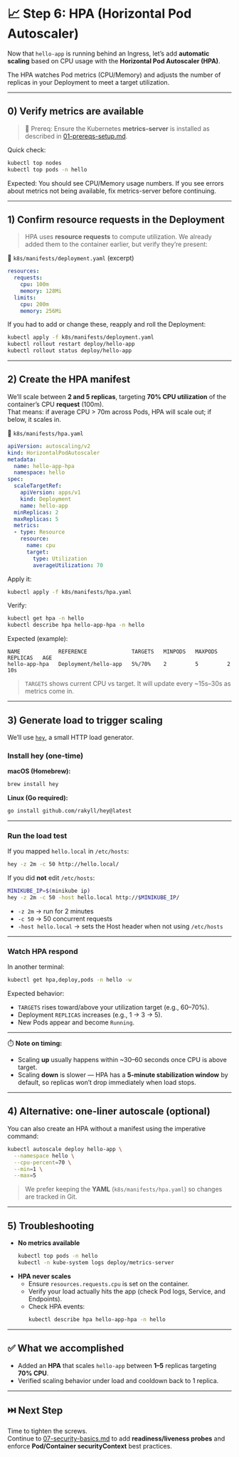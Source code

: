 # 📈 Step 6: HPA (Horizontal Pod Autoscaler)

Now that `hello-app` is running behind an Ingress, let’s add **automatic scaling** based on CPU usage with the **Horizontal Pod Autoscaler (HPA)**.

The HPA watches Pod metrics (CPU/Memory) and adjusts the number of replicas in your Deployment to meet a target utilization.

---

## 0) Verify metrics are available

> 📌 Prereq: Ensure the Kubernetes **metrics-server** is installed as described in [01-prereqs-setup.md](01-prereqs-setup.md).

Quick check:

```bash
kubectl top nodes
kubectl top pods -n hello
```

Expected: You should see CPU/Memory usage numbers. If you see errors about metrics not being available, fix metrics-server before continuing.

---

## 1) Confirm resource requests in the Deployment

> HPA uses **resource requests** to compute utilization. We already added them to the container earlier, but verify they’re present:

📄 `k8s/manifests/deployment.yaml` (excerpt)

```yaml
resources:
  requests:
    cpu: 100m
    memory: 128Mi
  limits:
    cpu: 200m
    memory: 256Mi
```

If you had to add or change these, reapply and roll the Deployment:

```bash
kubectl apply -f k8s/manifests/deployment.yaml
kubectl rollout restart deploy/hello-app
kubectl rollout status deploy/hello-app
```

---

## 2) Create the HPA manifest

We’ll scale between **2 and 5 replicas**, targeting **70% CPU utilization** of the container’s CPU **request** (100m).  
That means: if average CPU > 70m across Pods, HPA will scale out; if below, it scales in.

📄 `k8s/manifests/hpa.yaml`

```yaml
apiVersion: autoscaling/v2
kind: HorizontalPodAutoscaler
metadata:
  name: hello-app-hpa
  namespace: hello
spec:
  scaleTargetRef:
    apiVersion: apps/v1
    kind: Deployment
    name: hello-app
  minReplicas: 2
  maxReplicas: 5
  metrics:
  - type: Resource
    resource:
      name: cpu
      target:
        type: Utilization
        averageUtilization: 70
```

Apply it:

```bash
kubectl apply -f k8s/manifests/hpa.yaml
```

Verify:

```bash
kubectl get hpa -n hello
kubectl describe hpa hello-app-hpa -n hello
```

Expected (example):

```
NAME            REFERENCE              TARGETS   MINPODS   MAXPODS   REPLICAS   AGE
hello-app-hpa   Deployment/hello-app   5%/70%    2         5         2          10s
```

> `TARGETS` shows current CPU vs target. It will update every ~15s–30s as metrics come in.

---

## 3) Generate load to trigger scaling

We’ll use [`hey`](https://github.com/rakyll/hey), a small HTTP load generator.

### Install hey (one-time)

**macOS (Homebrew):**
```bash
brew install hey
```

**Linux (Go required):**
```bash
go install github.com/rakyll/hey@latest
```

---

### Run the load test

If you mapped `hello.local` in `/etc/hosts`:

```bash
hey -z 2m -c 50 http://hello.local/
```

If you did **not** edit `/etc/hosts`:

```bash
MINIKUBE_IP=$(minikube ip)
hey -z 2m -c 50 -host hello.local http://$MINIKUBE_IP/
```

- `-z 2m` → run for 2 minutes  
- `-c 50` → 50 concurrent requests  
- `-host hello.local` → sets the Host header when not using `/etc/hosts`

---

### Watch HPA respond

In another terminal:

```bash
kubectl get hpa,deploy,pods -n hello -w
```

Expected behavior:
- `TARGETS` rises toward/above your utilization target (e.g., 60–70%).  
- Deployment `REPLICAS` increases (e.g., 1 → 3 → 5).  
- New Pods appear and become `Running`.

---

⏱️ **Note on timing:**  
- Scaling **up** usually happens within ~30–60 seconds once CPU is above target.  
- Scaling **down** is slower — HPA has a **5-minute stabilization window** by default, so replicas won’t drop immediately when load stops.

---

## 4) Alternative: one‑liner autoscale (optional)

You can also create an HPA without a manifest using the imperative command:

```bash
kubectl autoscale deploy hello-app \
  --namespace hello \
  --cpu-percent=70 \
  --min=1 \
  --max=5
```

> We prefer keeping the **YAML** (`k8s/manifests/hpa.yaml`) so changes are tracked in Git.

---

## 5) Troubleshooting

- **No metrics available**
  ```bash
  kubectl top pods -n hello
  kubectl -n kube-system logs deploy/metrics-server
  ```
- **HPA never scales**
  - Ensure `resources.requests.cpu` is set on the container.
  - Verify your load actually hits the app (check Pod logs, Service, and Endpoints).
  - Check HPA events:
    ```bash
    kubectl describe hpa hello-app-hpa -n hello
    ```

---

## ✅ What we accomplished

- Added an **HPA** that scales `hello-app` between **1–5** replicas targeting **70% CPU**.  
- Verified scaling behavior under load and cooldown back to 1 replica.

---

## ⏭️ Next Step

Time to tighten the screws.  
Continue to [07-security-basics.md](07-security-basics.md) to add **readiness/liveness probes** and enforce **Pod/Container securityContext** best practices.
